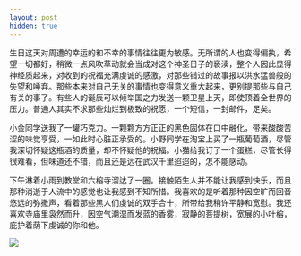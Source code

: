 ```yaml
---
layout: post
hidden: true
---
```

生日这天对周遭的幸运的和不幸的事情往往更为敏感。无所谓的人也变得偏执，希望一切都好，稍微一点风吹草动就会当成对这个神圣日子的亵渎，整个人因此显得神经质起来，对收到的祝福充满虔诚的感激，对那些错过的故事报以洪水猛兽般的失望和唾弃。那些本来对自己无关的事情也变得意义重大起来，更别提那些与自己有关的事了。有些人的诞辰可以倾举国之力发送一颗卫星上天，即使顶着全世界的压力。普通人其实不求那些灿烂到极致的祝愿，一个短信，一封邮件，足矣。

小金同学送我了一罐巧克力。一颗颗方方正正的黑色固体在口中融化，带来酸酸苦涩的味觉享受，一如此时心脏正承受的。小野同学在淘宝上买了一瓶葡萄酒，尽管我深切怀疑这瓶酒的质量，却不怀疑他的祝福。小猫给我订了一个蛋糕，尽管长得很难看，但味道还不错，而且还是远在武汉千里迢迢的，怎不能感动。

下午淋着小雨到教堂和六榕寺溜达了一圈。接触陌生人并不能让我感到快乐，而且那种消逝于人流中的感觉也让我感到不知所措。我喜欢的是听着那种因空旷而回音悠远的弥撒声，看着那些黑人们虔诚的双手合十，所带给我稍许平静和宽慰。我还喜欢寺庙里袅然而升，因空气潮湿而发蓝的香雾，寂静的菩提树，宽展的小叶榕，庇护着荫下虔诚的你和他。

![](http://photos.tuchong.com/32890/l/2597392.jpg)
